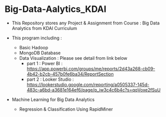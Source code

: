 # Big-Data-Aalytics_KDAI

- This Repository stores any Project & Assignment from Course : Big Data Analytics from KDAI Curriculum
- This program including :
   - Basic Hadoop
   - MongoDB Database
   - Data Visualization : Please see detail from link below
     - part 1 : Power BI : https://app.powerbi.com/groups/me/reports/2d43a268-cb09-4b42-b2cb-457b0fe6ba34/ReportSection
     - part 2 : Looker Studio : https://lookerstudio.google.com/reporting/a0505337-145d-483c-a6bd-a3681e164ef6/page/p_iw3c4c6b4c?s=qqVoxe2fSuU
 
 - Machine Learning for Big Data Analytics 
     - Regression & Classification Using RapidMiner

   
   
